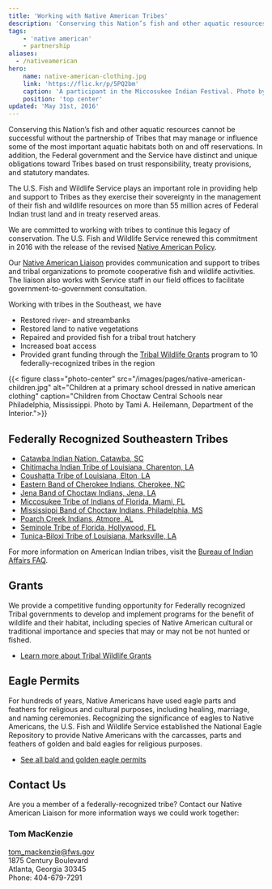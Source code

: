 ```yaml
---
title: 'Working with Native American Tribes'
description: 'Conserving this Nation’s fish and other aquatic resources cannot be successful without the partnership of Tribes that may manage or influence some of the most important aquatic habitats both on and off reservations. In addition, the Federal government and the Service have distinct and unique obligations toward Tribes based on trust responsibility, treaty provisions, and statutory mandate.'
tags:
    - 'native american'
    - partnership
aliases:
  - /nativeamerican
hero:
    name: native-american-clothing.jpg
    link: 'https://flic.kr/p/5PQ2bm'
    caption: 'A participant in the Miccosukee Indian Festival. Photo by Matthew Hoelscher, <a href=\"https://creativecommons.org/licenses/by-sa/2.0/legalcode\" target=\"_blank\">CC BY-SA 2.0</a>.'
    position: 'top center'
updated: 'May 31st, 2016'
---
```


Conserving this Nation’s fish and other aquatic resources cannot be successful without the partnership of Tribes that may manage or influence some of the most important aquatic habitats both on and off reservations. In addition, the Federal government and the Service have distinct and unique obligations toward Tribes based on trust responsibility, treaty provisions, and statutory mandates.

The U.S. Fish and Wildlife Service plays an important role in providing help and support to Tribes as they exercise their sovereignty in the management of their fish and wildlife resources on more than 55 million acres of Federal Indian trust land and in treaty reserved areas.

We are committed to working with tribes to continue this legacy of conservation. The U.S. Fish and Wildlife Service renewed this commitment in 2016 with the release of the revised [Native American Policy](http://www.fws.gov/nativeamerican/pdf/Policy-revised-2016.pdf).

Our [Native American Liaison](https://docs.google.com/document/d/1dg2-u1kgFHt1Xbndjo4vAQv3gjxTK8QYKdvOif6TceY/edit#heading=h.g97mys1ul19n) provides communication and support to tribes and tribal organizations to promote cooperative fish and wildlife activities. The liaison also works with Service staff in our field offices to facilitate government-to-government consultation.

Working with tribes in the Southeast, we have

- Restored river- and streambanks
- Restored land to native vegetations
- Repaired and provided fish for a tribal trout hatchery
- Increased boat access
- Provided grant funding through the [Tribal Wildlife Grants](http://www.fws.gov/nativeamerican/grants.html) program to 10 federally-recognized tribes in the region

{{< figure class="photo-center" src="/images/pages/native-american-children.jpg" alt="Children at a primary school dressed in native american clothing" caption="Children from Choctaw Central Schools near Philadelphia, Mississippi. Photo by Tami A. Heilemann, Department of the Interior.">}}

## Federally Recognized Southeastern Tribes

- [Catawba Indian Nation, Catawba, SC](http://catawbaindian.net/)
- [Chitimacha Indian Tribe of Louisiana, Charenton, LA](http://chitimacha.gov/)
- [Coushatta Tribe of Louisiana, Elton, LA](http://www.koasatiheritage.org/pages/tribal-history/)
- [Eastern Band of Cherokee Indians, Cherokee, NC](http://visitcherokeenc.com/eastern-band-of-the-cherokee/)
- [Jena Band of Choctaw Indians, Jena, LA](http://www.jenachoctaw.org/)
- [Miccosukee Tribe of Indians of Florida, Miami, FL](http://www.miccosukee.com/tribe.htm)
- [Mississippi Band of Choctaw Indians, Philadelphia, MS](http://www.choctaw.org/)
- [Poarch Creek Indians, Atmore, AL](http://pci-nsn.gov/westminster/index.html)
- [Seminole Tribe of Florida, Hollywood, FL](http://www.seminoletribe.com/)
- [Tunica-Biloxi Tribe of Louisiana, Marksville, LA](http://www.tunica.org/)

For more information on American Indian tribes, visit the [Bureau of Indian Affairs FAQ](http://www.bia.gov/FAQs/).

## Grants
We provide a competitive funding opportunity for Federally recognized Tribal governments to develop and implement programs for the benefit of wildlife and their habitat, including species of Native American cultural or traditional importance and species that may or may not be not hunted or fished.

- [Learn more about Tribal Wildlife Grants](http://www.fws.gov/nativeamerican/grants.html)

## Eagle Permits
For hundreds of years, Native Americans have used eagle parts and feathers for religious and cultural purposes, including healing, marriage, and naming ceremonies. Recognizing the significance of eagles to Native Americans, the U.S. Fish and Wildlife Service established the National Eagle Repository to provide Native Americans with the carcasses, parts and feathers of golden and bald eagles for religious purposes.

- [See all bald and golden eagle permits](http://www.fws.gov/permits/applicationforms/ApplicationB.html#BGEPA)

## Contact Us
Are you a member of a federally-recognized tribe? Contact our Native American Liaison for more information ways we could work together:

### Tom MacKenzie
[tom_mackenzie@fws.gov](mailto:tom_mackenzie@fws.gov?subject=Native+American+Tribes) <br>
1875 Century Boulevard <br>
Atlanta, Georgia 30345 <br>
Phone: 404-679-7291 <br>
